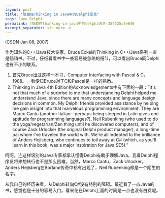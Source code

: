 ```yaml
---
layout: post
title: "隐藏在Thinking in Java中的Delphi信息"
tags: Java Delphi
permalink: /隐藏在thinking-in-java中的delphi信息-354525afe646
excerpt_separator: <!--more-->
---
```

(CSDN Jan 08, 2007)

作为知名的C++/Java技术专家，Bruce Eckel的Thinking in C++/Java系列一直是畅销书。不过，仔细看看书中一些容易被忽略的细节，可以看出Bruce同Delphi也有不小的联系。
<!--more-->

1. 首先Bruce出过这样一本书，Computer Interfacing with Pascal & C，1988。一看便知Bruce对于C和Pascal是一样的熟悉。
2. Thinking in Java 4th Edition的Acknowledgements中有下面的一段：”It's not that much of a surprise to me that understanding Delphi helped me understand Java, since there are many concepts and language design decisions in common. My Delphi friends provided assistance by helping me gain insight into that marvelous programming environment. They are Marco Cantu (another Italian―perhaps being steeped in Latin gives one aptitude for programming languages?), Neil Rubenking (who used to do the yoga/vegetarian/Zen thing until he discovered computers), and of course Zack Urlocker (the original Delphi product manager), a long-time pal whom I've traveled the world with. We're all indebted to the brilliance of Anders Hejlsberg, who continues to toil away at C# (which, as you'll learn in this book, was a major inspiration for Java SE5).”

呵呵，连这样级别的Java专家都承认懂得Delphi有助于理解Java，我看Delphi程序员将来想转行也不是那么困难。当然，Marco Cantu，Zack Urlocker，Anders Hejlsberg在Borland传奇中都有出现了，Neil Rubenking却是一个陌生的名字。

从我自己的经历来看，从Delphi转向C#没有特别的障碍。最近看了一点Java的书，感觉也是十分的容易入门。看来花在Delphi上面的时间是一点也没有白费呢。